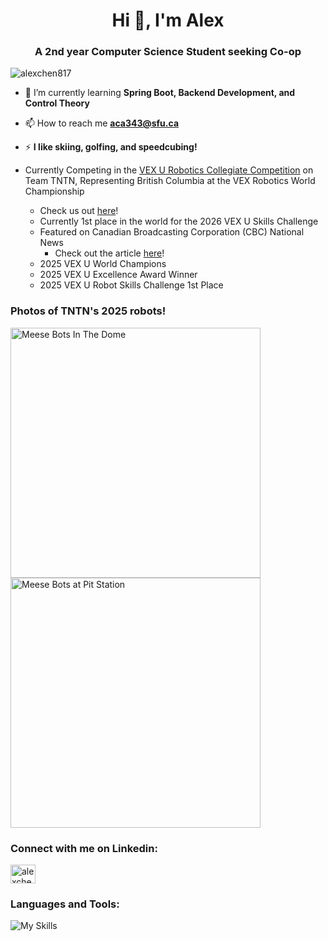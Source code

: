 <h1 align="center">Hi 👋, I'm Alex</h1>
<h3 align="center">A 2nd year Computer Science Student seeking Co-op</h3>

<p align="left"> <img src="https://komarev.com/ghpvc/?username=alexchen817&label=Profile%20views&color=0e75b6&style=flat" alt="alexchen817" /> </p>

- 🌱 I’m currently learning **Spring Boot, Backend Development, and Control Theory**

- 📫 How to reach me **aca343@sfu.ca**

- ⚡ **I like skiing, golfing, and speedcubing!**

- Currently Competing in the [VEX U Robotics Collegiate Competition](https://recf.org/teams/competition/vex-u-robotics-competition/) on Team TNTN, Representing British Columbia at the VEX Robotics World Championship
  - Check us out [here](https://tntnvex.com)!
  - Currently 1st place in the world for the 2026 VEX U Skills Challenge
  - Featured on Canadian Broadcasting Corporation (CBC) National News
      - Check out the article [here](https://www.cbc.ca/player/play/video/9.6778692)!
  - 2025 VEX U World Champions
  - 2025 VEX U Excellence Award Winner
  - 2025 VEX U Robot Skills Challenge 1st Place
 
### Photos of TNTN's 2025 robots! 
<img src="images/meeseBots.png" alt="Meese Bots In The Dome" width="400" height="400">
<img src="images/meeseBotsChampions.png" alt="Meese Bots at Pit Station" width="400" height="400">

<h3 align="left">Connect with me on Linkedin:</h3>
<a href="https://linkedin.com/in/alexchen817" target="blank"><img align="center" src="https://raw.githubusercontent.com/rahuldkjain/github-profile-readme-generator/master/src/images/icons/Social/linked-in-alt.svg" alt="alexchen817" height="30" width="40" /></a>

<h3 align="left">Languages and Tools:</h3>

![My Skills](https://skillicons.dev/icons?i=c,cpp,cmake,java,js,html,css,react,nextjs,docker,neovim,vscode,git,github,obsidian,linux)
